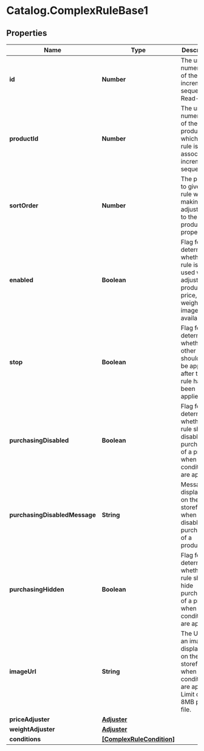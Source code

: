 # Catalog.ComplexRuleBase1

## Properties
Name | Type | Description | Notes
------------ | ------------- | ------------- | -------------
**id** | **Number** | The unique numeric ID of the rule; increments sequentially. Read-Only | [optional] 
**productId** | **Number** | The unique numeric ID of the product with which the rule is associated; increments sequentially.  | [optional] 
**sortOrder** | **Number** | The priority to give this rule when making adjustments to the product properties.  | [optional] 
**enabled** | **Boolean** | Flag for determining whether the rule is to be used when adjusting a product&#x27;s price, weight, image, or availabilty.  | [optional] 
**stop** | **Boolean** | Flag for determining whether other rules should not be applied after this rule has been applied.  | [optional] 
**purchasingDisabled** | **Boolean** | Flag for determining whether the rule should disable purchasing of a product when the conditions are applied.  | [optional] 
**purchasingDisabledMessage** | **String** | Message displayed on the storefront when a rule disables the purchasing of a product.  | [optional] 
**purchasingHidden** | **Boolean** | Flag for determining whether the rule should hide purchasing of a product when the conditions are applied.  | [optional] 
**imageUrl** | **String** | The URL for an image displayed on the storefront when the conditions are applied. Limit of 8MB per file.   | [optional] 
**priceAdjuster** | [**Adjuster**](Adjuster.md) |  | [optional] 
**weightAdjuster** | [**Adjuster**](Adjuster.md) |  | [optional] 
**conditions** | [**[ComplexRuleCondition]**](ComplexRuleCondition.md) |  | [optional] 
